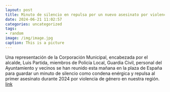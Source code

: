 ```yaml
---
layout: post
title: Minuto de silencio en repulsa por un nuevo asesinato por violencia de género en Madrid
date: 2024-06-21 11:02:57
categories: uncategorized
tags:
- random
image: /img/image.jpg
caption: This is a picture
---
```

Una representación de la Corporación Municipal, encabezada por el alcalde, Luis Partida, miembros de Policía Local, Guardia Civil, personal del Ayuntamiento y vecinos se han reunido esta mañana en la plaza de España para guardar un minuto de silencio como condena enérgica y repulsa al primer asesinato durante 2024 por violencia de género en nuestra región.  [link](https://www.ayto-villacanada.es/noticias/minuto-de-silencio-en-repulsa-por-un-nuevo-asesinato-por-violencia-de-genero-en-madrid/)
